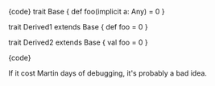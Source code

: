 {code}
trait Base {
  def foo(implicit a: Any) = 0
}

trait Derived1 extends Base {
  def foo = 0
}

trait Derived2 extends Base {
  val foo = 0
}

{code}

If it cost Martin days of debugging, it's probably a bad idea.
